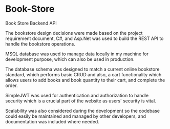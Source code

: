 # Book-Store

Book Store Backend API

The bookstore design decisions were made based on the project requirement document,  C#, and Asp.Net was used to build the REST API to handle the bookstore operations.

MSQL database was used to manage data locally in my machine for development purpose, which can also be used in production.

The database schema was designed to match a current online bookstore standard, which performs basic CRUD and also, a cart functionality which allows users to add books and book quantity to their cart, and complete the order.

SimpleJWT was used for authentication and authorization to handle security which is a crucial part of the website as users' security is vital.

Scalability was also considered during the development so the codebase could easily be maintained and managed by other developers, and documentation was included where needed.
